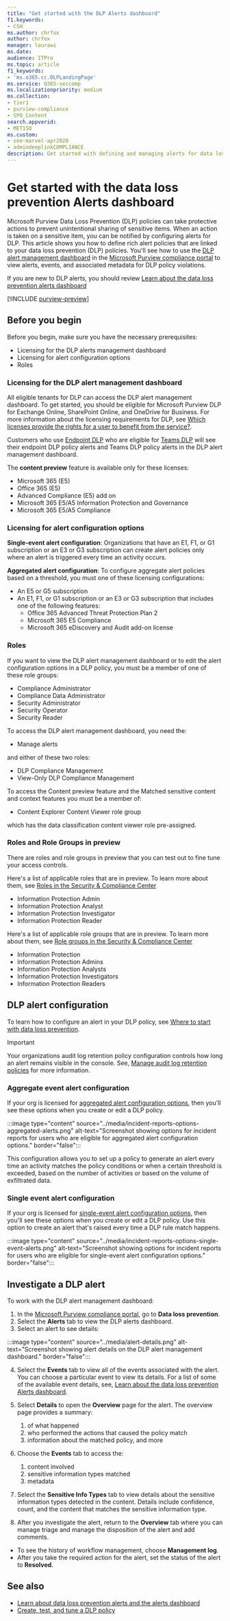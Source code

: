 ```yaml
---
title: "Get started with the DLP Alerts dashboard"
f1.keywords:
- CSH
ms.author: chrfox
author: chrfox
manager: laurawi
ms.date: 
audience: ITPro
ms.topic: article
f1_keywords:
- 'ms.o365.cc.DLPLandingPage'
ms.service: O365-seccomp
ms.localizationpriority: medium
ms.collection: 
- tier1
- purview-compliance
- SPO_Content
search.appverid: 
- MET150
ms.custom:
- seo-marvel-apr2020
- admindeeplinkCOMPLIANCE
description: Get started with defining and managing alerts for data loss prevention policies. 
---
```


# Get started with the data loss prevention Alerts dashboard

Microsoft Purview Data Loss Prevention (DLP) policies can take protective actions to prevent unintentional sharing of sensitive items. When an action is taken on a sensitive item, you can be notified by configuring alerts for DLP. This article shows you how to define rich alert policies that are linked to your data loss prevention (DLP) policies. You'll see how to use the [DLP alert management dashboard](https://compliance.microsoft.com/datalossprevention?viewid=dlpalerts) in the <a href="https://go.microsoft.com/fwlink/p/?linkid=2077149" target="_blank">Microsoft Purview compliance portal</a> to view alerts, events, and associated metadata for DLP policy violations.

If you are new to DLP alerts, you should review [Learn about the data loss prevention alerts dashboard](dlp-alerts-dashboard-learn.md)

[!INCLUDE [purview-preview](../includes/purview-preview.md)]

## Before you begin

Before you begin, make sure you have the necessary prerequisites:

-   Licensing for the DLP alerts management dashboard
-   Licensing for alert configuration options
-   Roles

### Licensing for the DLP alert management dashboard

All eligible tenants for DLP can access the DLP alert management dashboard. To get started, you should be eligible for Microsoft Purview DLP for Exchange Online, SharePoint Online, and OneDrive for Business. For more information about the licensing requirements for DLP, see [Which licenses provide the rights for a user to benefit from the service?](/office365/servicedescriptions/microsoft-365-service-descriptions/microsoft-365-tenantlevel-services-licensing-guidance/microsoft-365-security-compliance-licensing-guidance#which-licenses-provide-the-rights-for-a-user-to-benefit-from-the-service-16).

Customers who use [Endpoint DLP](endpoint-dlp-learn-about.md) who are eligible for [Teams DLP](dlp-microsoft-teams.md) will see their endpoint DLP policy alerts and Teams DLP policy alerts in the DLP alert management dashboard.

The **content preview** feature is available only for these licenses:

- Microsoft 365 (E5)
- Office 365 (E5)
- Advanced Compliance (E5) add on
- Microsoft 365 E5/A5 Information Protection and Governance
- Microsoft 365 E5/A5 Compliance

### Licensing for alert configuration options

**Single-event alert configuration**: Organizations that have an E1, F1, or G1 subscription or an E3 or G3 subscription can create alert policies only where an alert is triggered every time an activity occurs.

**Aggregated alert configuration**: To configure aggregate alert policies based on a threshold, you must one of these licensing configurations:

- An E5 or G5 subscription
- An E1, F1, or G1 subscription or an E3 or G3 subscription that includes one of the following features:
    - Office 365 Advanced Threat Protection Plan 2
    - Microsoft 365 E5 Compliance
    - Microsoft 365 eDiscovery and Audit add-on license

### Roles

If you want to view the DLP alert management dashboard or to edit the alert configuration options in a DLP policy, you must be a member of one of these role groups:

- Compliance Administrator
- Compliance Data Administrator
- Security Administrator
- Security Operator
- Security Reader

To access the DLP alert management dashboard, you need the:

- Manage alerts

and either of these two roles:

- DLP Compliance Management
- View-Only DLP Compliance Management

To access the Content preview feature and the Matched sensitive content and context features you must be a member of:

- Content Explorer Content Viewer role group

which has the data classification content viewer role pre-assigned.

### Roles and Role Groups in preview

There are roles and role groups in preview that you can test out to fine tune your access controls.

Here's a list of applicable roles that are in preview. To learn more about them, see [Roles in the Security & Compliance Center](../security/office-365-security/permissions-in-the-security-and-compliance-center.md#roles-in-the-security--compliance-center)

- Information Protection Admin
- Information Protection Analyst
- Information Protection Investigator
- Information Protection Reader

Here's a list of applicable role groups that are in preview. To learn more about them, see [Role groups in the Security & Compliance Center](../security/office-365-security/permissions-in-the-security-and-compliance-center.md#role-groups-in-the-security--compliance-center)

- Information Protection
- Information Protection Admins
- Information Protection Analysts
- Information Protection Investigators
- Information Protection Readers

## DLP alert configuration

To learn how to configure an alert in your DLP policy, see [Where to start with data loss prevention](create-test-tune-dlp-policy.md#where-to-start-with-data-loss-prevention).

> [!IMPORTANT]
> Your organizations audit log retention policy configuration controls how long an alert remains visible in the console. See, [Manage audit log retention policies](audit-log-retention-policies.md#manage-audit-log-retention-policies) for more information.

### Aggregate event alert configuration

If your org is licensed for [aggregated alert configuration options](#licensing-for-alert-configuration-options),
then you'll see these options when you create or edit a DLP policy.

:::image type="content" source="../media/incident-reports-options-aggregated-alerts.png" alt-text="Screenshot showing options for incident reports for users who are eligible for aggregated alert configuration options." border="false":::

This configuration allows you to set up a policy to generate an alert every time an activity matches the policy conditions or when a certain threshold is exceeded, based on the number of activities or based on the volume of exfiltrated data.

### Single event alert configuration

If your org is licensed for [single-event alert configuration options](#licensing-for-alert-configuration-options), then you'll see these options when you create or edit a DLP policy. Use this option to create an alert that's raised every time a DLP rule match happens.

:::image type="content" source="../media/incident-reports-options-single-event-alerts.png" alt-text="Screenshot showing options for incident reports for users who are eligible for single-event alert configuration options." border="false":::

## Investigate a DLP alert

To work with the DLP alert management dashboard:

1. In the <a href="https://go.microsoft.com/fwlink/p/?linkid=2077149" target="_blank">Microsoft Purview compliance portal</a>, go to **Data loss prevention**.
2. Select the **Alerts** tab to view the DLP alerts dashboard.
3. Select an alert to see details:

:::image type="content" source="../media/alert-details.png" alt-text="Screenshot showing alert details on the DLP alert management dashboard." border="false":::

4. Select the **Events** tab to view all of the events associated with the alert. You can choose a particular event to view its details. For a list of some of the available event details, see, [Learn about the data loss prevention Alerts dashboard](dlp-alerts-dashboard-learn.md).
5. Select **Details** to open the **Overview** page for the alert. The overview page provides a summary:
    1. of what happened
    1. who performed the actions that caused the policy match
    1. information about the matched policy, and more 

6. Choose the **Events** tab to access the:
    1. content involved
    1. sensitive information types matched
    1. metadata

7. Select the **Sensitive Info Types** tab to view details about the sensitive information types detected in the content. Details include confidence, count, and the content that matches the sensitive information type.

8. After you investigate the alert, return to the **Overview** tab where you can manage triage and manage the disposition of the alert and add comments.

- To see the history of workflow management, choose **Management log**.
- After you take the required action for the alert, set the status of the alert to **Resolved**.

## See also

- [Learn about data loss prevention alerts and the alerts dashboard](dlp-alerts-dashboard-learn.md)
- [Create, test, and tune a DLP policy](create-test-tune-dlp-policy.md)
